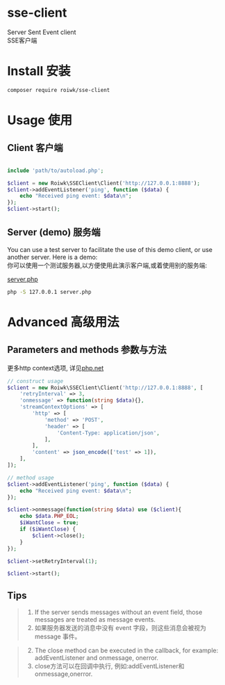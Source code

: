 # sse-client
Server Sent Event client  
SSE客户端


# Install 安装

```sh
composer require roiwk/sse-client
```

# Usage 使用

## Client  客户端

```php

include 'path/to/autoload.php';

$client = new Roiwk\SSEClient\Client('http://127.0.0.1:8888');
$client->addEventListener('ping', function ($data) {
    echo "Received ping event: $data\n";
});
$client->start();
```


## Server (demo)  服务端

You can use a test server to facilitate the use of this demo client, or use another server. Here is a demo:  
你可以使用一个测试服务器,以方便使用此演示客户端,或着使用别的服务端:  

[server.php](./example/server.php)

```sh
php -S 127.0.0.1 server.php
```


# Advanced 高级用法

## Parameters and methods 参数与方法

更多http context选项, 详见[php.net](https://www.php.net/manual/zh/context.http.php)

```php
// construct usage
$client = new Roiwk\SSEClient\Client('http://127.0.0.1:8888', [
    'retryInterval' => 3,
    'onmessage' => function(string $data){},
    'streamContextOptions' => [
        'http' => [
            'method' => 'POST',
            'header' => [
                'Content-Type: application/json',
            ],
        ],
        'content' => json_encode(['test' => 1]),
    ],
]);

// method usage
$client->addEventListener('ping', function ($data) {
    echo "Received ping event: $data\n";
});

$client->onmessage(function(string $data) use ($client){
    echo $data.PHP_EOL;
    $iWantClose = true;
    if ($iWantClose) {
        $client->close();
    }
});

$client->setRetryInterval(1);

$client->start();

```

## Tips
>1. If the server sends messages without an event field, those messages are treated as message events.
>1. 如果服务器发送的消息中没有 event 字段，则这些消息会被视为 message 事件。

>2. The close method can be executed in the callback, for example: addEventListener and onmessage, onerror.
>2. close方法可以在回调中执行, 例如:addEventListener和onmessage,onerror.









